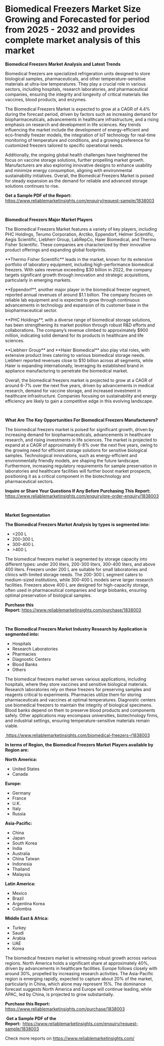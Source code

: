<p><h1>Biomedical Freezers Market Size Growing and Forecasted for period from 2025 - 2032 and provides complete market analysis of this market</h1></p><p><strong>Biomedical Freezers Market Analysis and Latest Trends</strong></p>
<p><p>Biomedical freezers are specialized refrigeration units designed to store biological samples, pharmaceuticals, and other temperature-sensitive materials at ultra-low temperatures. They play a crucial role in various sectors, including hospitals, research laboratories, and pharmaceutical companies, ensuring the integrity and longevity of critical materials like vaccines, blood products, and enzymes.</p><p>The Biomedical Freezers Market is expected to grow at a CAGR of 4.4% during the forecast period, driven by factors such as increasing demand for biopharmaceuticals, advancements in healthcare infrastructure, and a rising emphasis on research and development in life sciences. Key trends influencing the market include the development of energy-efficient and eco-friendly freezer models, the integration of IoT technology for real-time monitoring of temperature and conditions, and a growing preference for customized freezers tailored to specific operational needs.</p><p>Additionally, the ongoing global health challenges have heightened the focus on vaccine storage solutions, further propelling market growth. Manufacturers are also exploring innovative designs to enhance usability and minimize energy consumption, aligning with environmental sustainability initiatives. Overall, the Biomedical Freezers Market is poised for steady expansion as the demand for reliable and advanced storage solutions continues to rise.</p></p>
<p><strong>Get a Sample PDF of the Report:&nbsp;</strong> <a href="https://www.reliablemarketinsights.com/enquiry/request-sample/1838003?utm_campaign=2943&utm_medium=2&utm_source=Github&utm_content=ia&utm_term=03032025&utm_id=biomedical-freezers">https://www.reliablemarketinsights.com/enquiry/request-sample/1838003</a></p>
<p>&nbsp;</p>
<p><strong>Biomedical Freezers Major Market Players</strong></p>
<p><p>The Biomedical Freezers Market features a variety of key players, including PHC Holdings, Terumo Corporation, Arctiko, Eppendorf, Helmer Scientific, Aegis Scientific, Liebherr Group, LabRepCo, Haier Biomedical, and Thermo Fisher Scientific. These companies are characterized by their innovative product offerings and expanding global footprints.</p><p>**Thermo Fisher Scientific** leads in the market, known for its extensive portfolio of laboratory equipment, including high-performance biomedical freezers. With sales revenue exceeding $30 billion in 2022, the company targets significant growth through innovation and strategic acquisitions, particularly in emerging markets.</p><p>**Eppendorf**, another major player in the biomedical freezer segment, reported annual revenues of around $1.1 billion. The company focuses on reliable lab equipment and is expected to grow through continuous advancements in technology and expansion of its customer base in the biopharmaceutical sector.</p><p>**PHC Holdings**, with a diverse range of biomedical storage solutions, has been strengthening its market position through robust R&D efforts and collaborations. The company’s revenue climbed to approximately $900 million, indicating solid demand for its products in healthcare and life sciences.</p><p>**Liebherr Group** and **Haier Biomedical** also play vital roles, with extensive product lines catering to various biomedical storage needs. Liebherr reported revenues close to $10 billion across all segments, while Haier is expanding internationally, leveraging its established brand in appliance manufacturing to penetrate the biomedical market.</p><p>Overall, the biomedical freezers market is projected to grow at a CAGR of around 6-7% over the next five years, driven by advancements in medical research, demand for vaccine storage, and increased investment in healthcare infrastructure. Companies focusing on sustainability and energy efficiency are likely to gain a competitive edge in this evolving landscape.</p></p>
<p>&nbsp;</p>
<p><strong>What Are The Key Opportunities For Biomedical Freezers Manufacturers?</strong></p>
<p><p>The biomedical freezers market is poised for significant growth, driven by increasing demand for biopharmaceuticals, advancements in healthcare research, and rising investments in life sciences. The market is projected to expand at a CAGR of approximately 6-8% over the next five years, owing to the growing need for efficient storage solutions for sensitive biological samples. Technological innovations, such as energy-efficient and environmentally friendly models, are shaping the future landscape. Furthermore, increasing regulatory requirements for sample preservation in laboratories and healthcare facilities will further boost market prospects, positioning it as a critical component in the biotechnology and pharmaceutical sectors.</p></p>
<p><strong>Inquire or Share Your Questions If Any Before Purchasing This Report:</strong> <a href="https://www.reliablemarketinsights.com/enquiry/pre-order-enquiry/1838003?utm_campaign=2943&utm_medium=2&utm_source=Github&utm_content=ia&utm_term=03032025&utm_id=biomedical-freezers">https://www.reliablemarketinsights.com/enquiry/pre-order-enquiry/1838003</a></p>
<p>&nbsp;</p>
<p><strong>Market Segmentation</strong></p>
<p><strong>The Biomedical Freezers Market Analysis by types is segmented into:</strong></p>
<p><ul><li><200 L</li><li>200-300 L</li><li>300-400 L</li><li>>400 L</li></ul></p>
<p><p>The biomedical freezers market is segmented by storage capacity into different types: under 200 liters, 200-300 liters, 300-400 liters, and above 400 liters. Freezers under 200 L are suitable for small laboratories and clinics with limited storage needs. The 200-300 L segment caters to medium-sized institutions, while 300-400 L models serve larger research facilities. Freezers above 400 L are designed for high-capacity storage, often used in pharmaceutical companies and large biobanks, ensuring optimal preservation of biological samples.</p></p>
<p><strong>Purchase this Report:&nbsp;</strong><a href="https://www.reliablemarketinsights.com/purchase/1838003?utm_campaign=2943&utm_medium=2&utm_source=Github&utm_content=ia&utm_term=03032025&utm_id=biomedical-freezers">https://www.reliablemarketinsights.com/purchase/1838003</a></p>
<p>&nbsp;</p>
<p><strong>The Biomedical Freezers Market Industry Research by Application is segmented into:</strong></p>
<p><ul><li>Hospitals</li><li>Research Laboratories</li><li>Pharmacies</li><li>Diagnostic Centers</li><li>Blood Banks</li><li>Others</li></ul></p>
<p><p>The biomedical freezers market serves various applications, including hospitals, where they store vaccines and sensitive biological materials. Research laboratories rely on these freezers for preserving samples and reagents critical to experiments. Pharmacies utilize them for storing pharmaceuticals and vaccines at optimal temperatures. Diagnostic centers use biomedical freezers to maintain the integrity of biological specimens. Blood banks depend on them to preserve blood products and components safely. Other applications may encompass universities, biotechnology firms, and industrial settings, ensuring temperature-sensitive materials remain viable.</p></p>
<p><a href="https://www.reliablemarketinsights.com/biomedical-freezers-r1838003?utm_campaign=2943&utm_medium=2&utm_source=Github&utm_content=ia&utm_term=03032025&utm_id=biomedical-freezers">&nbsp;https://www.reliablemarketinsights.com/biomedical-freezers-r1838003</a></p>
<p><strong>In terms of Region, the Biomedical Freezers Market Players available by Region are:</strong></p>
<p>
    <p> <strong> North America: </strong>
        <ul>
            <li>United States</li>
            <li>Canada</li>
        </ul>
        </p> 
    <p> <strong> Europe: </strong>
        <ul>
            <li>Germany</li>
            <li>France</li>
            <li>U.K.</li>
            <li>Italy</li>
            <li>Russia</li>
        </ul>
        </p> 
    <p> <strong> Asia-Pacific: </strong>
        <ul>
            <li>China</li>
            <li>Japan</li>
            <li>South Korea</li>
            <li>India</li>
            <li>Australia</li>
            <li>China Taiwan</li>
            <li>Indonesia</li>
            <li>Thailand</li>
            <li>Malaysia</li>
        </ul>
        </p> 
    <p> <strong> Latin America: </strong>
        <ul>
            <li>Mexico</li>
            <li>Brazil</li>
            <li>Argentina Korea</li>
            <li>Colombia</li>
        </ul>
        </p> 
    <p> <strong> Middle East & Africa: </strong>
        <ul>
            <li>Turkey</li>
            <li>Saudi</li>
            <li>Arabia</li>
            <li>UAE</li>
            <li>Korea</li>
        </ul>
    </p>
    </p>
<p><p>The biomedical freezers market is witnessing robust growth across various regions. North America holds a significant share at approximately 40%, driven by advancements in healthcare facilities. Europe follows closely with around 30%, propelled by increasing research activities. The Asia-Pacific region is emerging rapidly, expected to capture about 20% of the market, particularly in China, which alone may represent 15%. The dominance forecast suggests North America and Europe will continue leading, while APAC, led by China, is projected to grow substantially.</p></p>
<p><strong>Purchase this Report: </strong><a href="https://www.reliablemarketinsights.com/purchase/1838003?utm_campaign=2943&utm_medium=2&utm_source=Github&utm_content=ia&utm_term=03032025&utm_id=biomedical-freezers">https://www.reliablemarketinsights.com/purchase/1838003</a></p>
<p>&nbsp;<strong>Get a Sample PDF of the Report:&nbsp;&nbsp;</strong><a href="https://www.reliablemarketinsights.com/enquiry/request-sample/1838003?utm_campaign=2943&utm_medium=2&utm_source=Github&utm_content=ia&utm_term=03032025&utm_id=biomedical-freezers">https://www.reliablemarketinsights.com/enquiry/request-sample/1838003</a></p>
<p><strong></strong></p>
<p>Check more reports on <a href="https://www.reliablemarketinsights.com/?utm_campaign=2943&utm_medium=2&utm_source=Github&utm_content=ia&utm_term=03032025&utm_id=biomedical-freezers">https://www.reliablemarketinsights.com/</a></p>